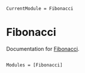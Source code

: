 ```@meta
CurrentModule = Fibonacci
```

# Fibonacci

Documentation for [Fibonacci](https://github.com/robertweinbrenner/Fibonacci.jl).

```@index
```

```@autodocs
Modules = [Fibonacci]
```
